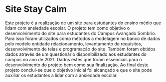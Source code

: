 # Site Stay Calm 

Este projeto é a realização de um site para estudantes do ensino médio que 
lidam com ansiedade escolar. O projeto tem como objetivo o desenvolvimento do site 
para estudantes do Campus Avançado Sombrio. Para isso foram utilizados como 
métodos a modelagem no banco de dados pelo modelo entidade relacionamento, 
levantamento de requisitos, desenvolvimento de telas e programação do site. 
Também foram obtidos dados através de um questionário disponibilizado aos
estudantes do campus no ano de 2021. Dados estes que foram essenciais para o 
desenvolvimento do projeto bem como sua finalização. Ao final deste projeto conclui-se que o objetivo inicial foi alcançado e que o site pode auxiliar os estudantes a lidar 
com a ansiedade escolar.
